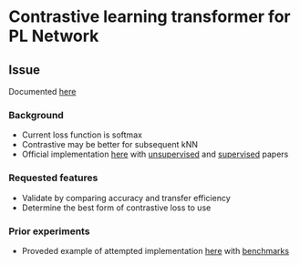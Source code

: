 # Contrastive learning transformer for PL Network

## Issue
Documented [here](https://github.com/neurodata/ProgLearn/issues/426)

### Background
* Current loss function is softmax
* Contrastive may be better for subsequent kNN
* Official implementation [here](https://github.com/google-research/google-research/tree/master/supcon) with
[unsupervised](https://arxiv.org/pdf/2002.05709.pdf) and [supervised](https://arxiv.org/abs/2004.11362) papers

### Requested features
* Validate by comparing accuracy and transfer efficiency
* Determine the best form of contrastive loss to use

### Prior experiments
* Proveded example of attempted implementation [here](https://github.com/rflperry/ProgLearn/blob/contrast-loss/benchmarks/cifar_exp/fte_bte_exp.py)
with [benchmarks](https://github.com/rflperry/ProgLearn/tree/contrast-loss/benchmarks/cifar_exp/result/figs)